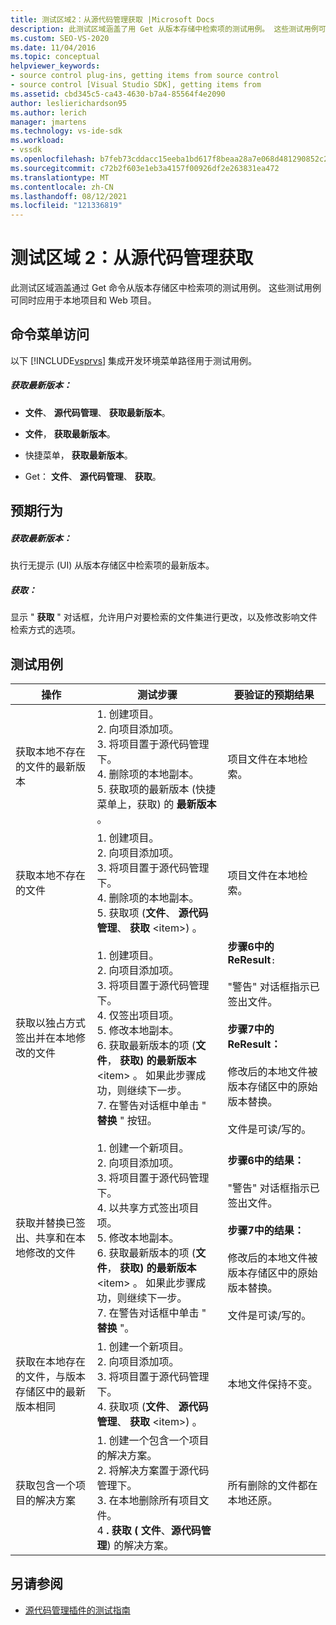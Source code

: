 ```yaml
---
title: 测试区域2：从源代码管理获取 |Microsoft Docs
description: 此测试区域涵盖了用 Get 从版本存储中检索项的测试用例。 这些测试用例可同时应用于本地项目和 web 项目。
ms.custom: SEO-VS-2020
ms.date: 11/04/2016
ms.topic: conceptual
helpviewer_keywords:
- source control plug-ins, getting items from source control
- source control [Visual Studio SDK], getting items from
ms.assetid: cbd345c5-ca43-4630-b7a4-85564f4e2090
author: leslierichardson95
ms.author: lerich
manager: jmartens
ms.technology: vs-ide-sdk
ms.workload:
- vssdk
ms.openlocfilehash: b7feb73cddacc15eeba1bd617f8beaa28a7e068d481290852c2d4e6c2b67801b
ms.sourcegitcommit: c72b2f603e1eb3a4157f00926df2e263831ea472
ms.translationtype: MT
ms.contentlocale: zh-CN
ms.lasthandoff: 08/12/2021
ms.locfileid: "121336819"
---
```

# <a name="test-area-2-get-from-source-control"></a>测试区域 2：从源代码管理获取
此测试区域涵盖通过 Get 命令从版本存储区中检索项的测试用例。 这些测试用例可同时应用于本地项目和 Web 项目。

## <a name="command-menu-access"></a>命令菜单访问
 以下 [!INCLUDE[vsprvs](../../code-quality/includes/vsprvs_md.md)] 集成开发环境菜单路径用于测试用例。

##### <a name="get-latest-version"></a>获取最新版本：

- **文件**、 **源代码管理**、 **获取最新版本**。

- **文件**， **获取最新版本**。

- 快捷菜单， **获取最新版本**。

- Get： **文件**、 **源代码管理**、 **获取**。

## <a name="expected-behavior"></a>预期行为

##### <a name="get-latest-version"></a>获取最新版本：
 执行无提示 (UI) 从版本存储区中检索项的最新版本。

##### <a name="get"></a>获取：
 显示 " **获取** " 对话框，允许用户对要检索的文件集进行更改，以及修改影响文件检索方式的选项。

## <a name="test-cases"></a>测试用例

|操作|测试步骤|要验证的预期结果|
|------------|----------------|--------------------------------|
|获取本地不存在的文件的最新版本|1. 创建项目。<br />2. 向项目添加项。<br />3. 将项目置于源代码管理下。<br />4. 删除项的本地副本。<br />5. 获取项的最新版本 (快捷菜单上，获取) 的 **最新版本** 。|项目文件在本地检索。|
|获取本地不存在的文件|1. 创建项目。<br />2. 向项目添加项。<br />3. 将项目置于源代码管理下。<br />4. 删除项的本地副本。<br />5. 获取项 (**文件**、 **源代码管理**、 **获取** \<item>) 。|项目文件在本地检索。|
|获取以独占方式签出并在本地修改的文件|1. 创建项目。<br />2. 向项目添加项。<br />3. 将项目置于源代码管理下。<br />4. 仅签出项目项。<br />5. 修改本地副本。<br />6. 获取最新版本的项 (**文件**， **获取) 的最新版本** \<item> 。 如果此步骤成功，则继续下一步。<br />7. 在警告对话框中单击 " **替换** " 按钮。|**步骤6中的 ReResult**`:`<br /><br /> "警告" 对话框指示已签出文件。<br /><br /> **步骤7中的 ReResult：**<br /><br /> 修改后的本地文件被版本存储区中的原始版本替换。<br /><br /> 文件是可读/写的。|
|获取并替换已签出、共享和在本地修改的文件|1. 创建一个新项目。<br />2. 向项目添加项。<br />3. 将项目置于源代码管理下。<br />4. 以共享方式签出项目项。<br />5. 修改本地副本。<br />6. 获取最新版本的项 (**文件**， **获取) 的最新版本** \<item> 。 如果此步骤成功，则继续下一步。<br />7. 在警告对话框中单击 " **替换** "。|**步骤6中的结果：**<br /><br /> "警告" 对话框指示已签出文件。<br /><br /> **步骤7中的结果：**<br /><br /> 修改后的本地文件被版本存储区中的原始版本替换。<br /><br /> 文件是可读/写的。|
|获取在本地存在的文件，与版本存储区中的最新版本相同|1. 创建一个新项目。<br />2. 向项目添加项。<br />3. 将项目置于源代码管理下。<br />4. 获取项 (**文件**、 **源代码管理**、 **获取** \<item>) 。|本地文件保持不变。|
|获取包含一个项目的解决方案|1. 创建一个包含一个项目的解决方案。<br />2. 将解决方案置于源代码管理下。<br />3. 在本地删除所有项目文件。<br />4 **. 获取 (** **文件**、**源代码管理**) 的解决方案。|所有删除的文件都在本地还原。|

## <a name="see-also"></a>另请参阅
- [源代码管理插件的测试指南](../../extensibility/internals/test-guide-for-source-control-plug-ins.md)
